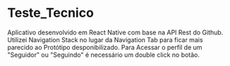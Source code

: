 # Teste_Tecnico
 Aplicativo desenvolvido em React Native com base na API Rest do Github. Utilizei Navigation Stack no lugar da Navigation Tab para ficar mais parecido ao Protótipo desponibilizado. Para Acessar o perfil de um "Seguidor" ou "Seguindo" é necessário um double click no botão.
